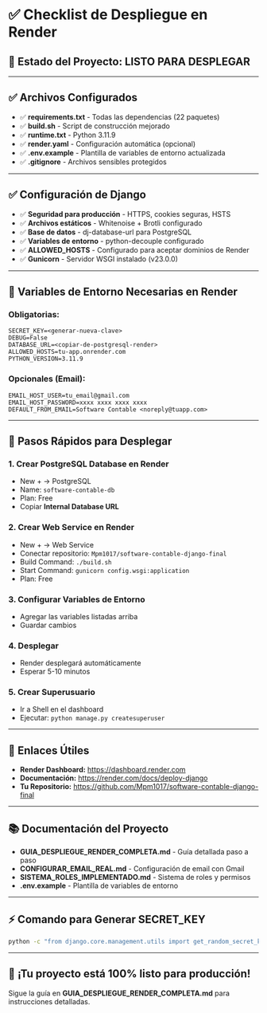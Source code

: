# ✅ Checklist de Despliegue en Render

## 🎯 Estado del Proyecto: LISTO PARA DESPLEGAR

---

## ✅ Archivos Configurados

- ✅ **requirements.txt** - Todas las dependencias (22 paquetes)
- ✅ **build.sh** - Script de construcción mejorado
- ✅ **runtime.txt** - Python 3.11.9
- ✅ **render.yaml** - Configuración automática (opcional)
- ✅ **.env.example** - Plantilla de variables de entorno actualizada
- ✅ **.gitignore** - Archivos sensibles protegidos

---

## ✅ Configuración de Django

- ✅ **Seguridad para producción** - HTTPS, cookies seguras, HSTS
- ✅ **Archivos estáticos** - Whitenoise + Brotli configurado
- ✅ **Base de datos** - dj-database-url para PostgreSQL
- ✅ **Variables de entorno** - python-decouple configurado
- ✅ **ALLOWED_HOSTS** - Configurado para aceptar dominios de Render
- ✅ **Gunicorn** - Servidor WSGI instalado (v23.0.0)

---

## 📝 Variables de Entorno Necesarias en Render

### **Obligatorias:**
```
SECRET_KEY=<generar-nueva-clave>
DEBUG=False
DATABASE_URL=<copiar-de-postgresql-render>
ALLOWED_HOSTS=tu-app.onrender.com
PYTHON_VERSION=3.11.9
```

### **Opcionales (Email):**
```
EMAIL_HOST_USER=tu_email@gmail.com
EMAIL_HOST_PASSWORD=xxxx xxxx xxxx xxxx
DEFAULT_FROM_EMAIL=Software Contable <noreply@tuapp.com>
```

---

## 🚀 Pasos Rápidos para Desplegar

### **1. Crear PostgreSQL Database en Render**
- New + → PostgreSQL
- Name: `software-contable-db`
- Plan: Free
- Copiar **Internal Database URL**

### **2. Crear Web Service en Render**
- New + → Web Service
- Conectar repositorio: `Mpm1017/software-contable-django-final`
- Build Command: `./build.sh`
- Start Command: `gunicorn config.wsgi:application`
- Plan: Free

### **3. Configurar Variables de Entorno**
- Agregar las variables listadas arriba
- Guardar cambios

### **4. Desplegar**
- Render desplegará automáticamente
- Esperar 5-10 minutos

### **5. Crear Superusuario**
- Ir a Shell en el dashboard
- Ejecutar: `python manage.py createsuperuser`

---

## 🔗 Enlaces Útiles

- **Render Dashboard:** https://dashboard.render.com
- **Documentación:** https://render.com/docs/deploy-django
- **Tu Repositorio:** https://github.com/Mpm1017/software-contable-django-final

---

## 📚 Documentación del Proyecto

- **GUIA_DESPLIEGUE_RENDER_COMPLETA.md** - Guía detallada paso a paso
- **CONFIGURAR_EMAIL_REAL.md** - Configuración de email con Gmail
- **SISTEMA_ROLES_IMPLEMENTADO.md** - Sistema de roles y permisos
- **.env.example** - Plantilla de variables de entorno

---

## ⚡ Comando para Generar SECRET_KEY

```bash
python -c "from django.core.management.utils import get_random_secret_key; print(get_random_secret_key())"
```

---

## 🎉 ¡Tu proyecto está 100% listo para producción!

Sigue la guía en **GUIA_DESPLIEGUE_RENDER_COMPLETA.md** para instrucciones detalladas.
